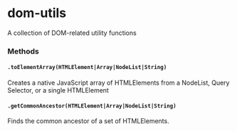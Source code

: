 dom-utils
=========

A collection of DOM-related utility functions

### Methods

#### `.toElementArray(HTMLElement|Array|NodeList|String)`
Creates a native JavaScript array of HTMLElements from a NodeList, Query Selector, or a single HTMLElement

#### `.getCommonAncestor(HTMLElement|Array|NodeList|String)`
Finds the common ancestor of a set of HTMLElements.
